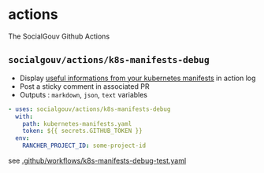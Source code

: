 # actions

The SocialGouv Github Actions

## `socialgouv/actions/k8s-manifests-debug`

- Display [useful informations from your kubernetes manifests](https://github.com/SocialGouv/sre-tools/tree/master/packages/parse-manifests) in action log
- Post a sticky comment in associated PR
- Outputs : `markdown`, `json`, `text` variables

```yaml
- uses: socialgouv/actions/k8s-manifests-debug
  with:
    path: kubernetes-manifests.yaml
    token: ${{ secrets.GITHUB_TOKEN }}
  env:
    RANCHER_PROJECT_ID: some-project-id
```

see [.github/workflows/k8s-manifests-debug-test.yaml](.github/workflows/k8s-manifests-debug-test.yaml)
